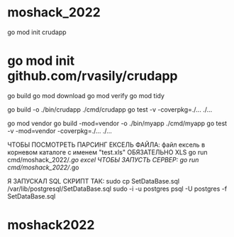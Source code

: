 # moshack_2022

go mod init crudapp
# go mod init github.com/rvasily/crudapp
go build
go mod download
go mod verify
go mod tidy

go build  -o ./bin/crudapp ./cmd/crudapp
go test -v -coverpkg=./... ./...

go mod vendor
go build -mod=vendor -o ./bin/myapp ./cmd/myapp
go test -v -mod=vendor -coverpkg=./... ./...


ЧТОБЫ ПОСМОТРЕТЬ ПАРСИНГ ЕКСЕЛЬ ФАЙЛА: файл ексель в корневом каталоге с именем "test.xls" ОБЯЗАТЕЛЬНО XLS
 go run cmd/moshack_2022/*.go excel
ЧТОБЫ ЗАПУСТЬ СЕРВЕР:
 go run cmd/moshack_2022/*.go
 
 Я ЗАПУСКАЛ SQL СКРИПТ ТАК:
 	sudo cp SetDataBase.sql /var/lib/postgresql/SetDataBase.sql
	sudo -i -u postgres
	psql -U postgres -f SetDataBase.sql
# moshack2022
